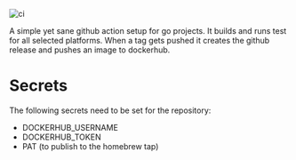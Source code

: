 ![ci](https://github.com/tcurdt/release-go/workflows/ci/badge.svg?branch=master)

A simple yet sane github action setup for go projects.
It builds and runs test for all selected platforms.
When a tag gets pushed it creates the github release and pushes an image to dockerhub.

# Secrets

The following secrets need to be set for the repository:

- DOCKERHUB_USERNAME
- DOCKERHUB_TOKEN
- PAT (to publish to the homebrew tap)